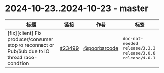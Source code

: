 # 2024-10-23..2024-10-23 - master
| 标题 | 链接 | 作者 | 标签 |
| - | :--: | :--: | - |
| [fix][client] Fix producer/consumer stop to reconnect or Pub/Sub due to IO thread race-condition  | [#23499](https://github.com/apache/pulsar/pull/23499) | [@poorbarcode](https://github.com/poorbarcode) | `doc-not-needed` `release/3.3.3` `release/3.0.8` `release/4.0.1`  | 
